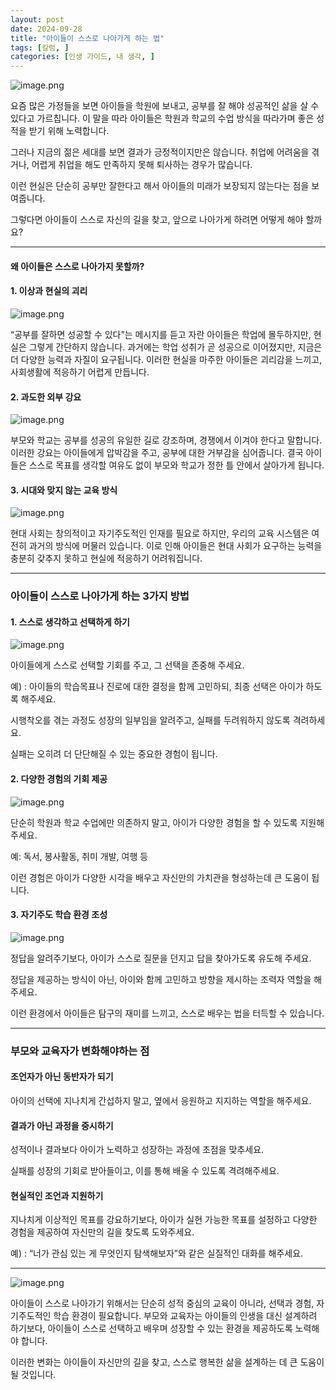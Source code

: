 ```yaml
---
layout: post
date: 2024-09-28
title: "아이들이 스스로 나아가게 하는 법"
tags: [칼럼, ]
categories: [인생 가이드, 내 생각, ]
---
```



![image.png](https://prod-files-secure.s3.us-west-2.amazonaws.com/cd5b907c-015f-403c-a56d-34640931eb91/c4f8a4dc-908b-44bc-b8af-f2cdc851281d/image.png?X-Amz-Algorithm=AWS4-HMAC-SHA256&X-Amz-Content-Sha256=UNSIGNED-PAYLOAD&X-Amz-Credential=ASIAZI2LB466RLBJHD5V%2F20250228%2Fus-west-2%2Fs3%2Faws4_request&X-Amz-Date=20250228T110959Z&X-Amz-Expires=3600&X-Amz-Security-Token=IQoJb3JpZ2luX2VjEFIaCXVzLXdlc3QtMiJGMEQCID3hl8G8Nq9fu787lD8MxEfKVb2wnHmSvLrcVaO2lIxfAiAY5LAqnh4h%2BevYNd1WE4hir76ZDH1MZGRIB7vC%2Fa%2BUPiqIBAiL%2F%2F%2F%2F%2F%2F%2F%2F%2F%2F8BEAAaDDYzNzQyMzE4MzgwNSIM9qnklQh1xRPR6iLoKtwD21nfgNXWlIPmE5v1sbYYEMEpPd41dXCmz6qBmq%2FhRizvJ603lOcTbuDplk6MLubgSBxKZCtubOEVxCzHWuHW238YJslxx1O4GyX%2Bi7PqBKvBkUyqjLYV72YPAm%2BApg%2BS6IK%2FeP%2FiTDe0C2uMQQvMjEJU4SbV%2FMRQqwtfLDwCXTXZazLuT5IvbwAZAwPQNFPihe%2FkPeVplk2vrdzJRJWCrGibz9rw4SMZAH2T4%2B3WCBK3YQdmPBrpVrZHBHYyRo8qp3ku6KbCyXRcsd5o5P3b0xvSTCqp8rAa3B%2BnUe7k8NH3JpAjuD5G7ukGvB0XaTdI1TL0snZ4gbsWPhnAnJhkyTjltC4%2F8DKS%2BtaUM8vycaoQvRdxFOp7DcuZp8iSiW%2F7mTdSHM%2FxpBy5QRT8SZglvssXjjANqkgH8NIHdgr4FaIl%2FjHdIsX6AtAeAaGzWxd93fg6aXU9yCgIGR%2FUE594Y0w7GIeeUnoHOP3unDbqByQLsUOMagkKDVNnnKGytAU013t42rAtnNX0y51EjG9XpnvcDAI1ZpTzs%2FQVSWzjvhF8Y%2BgTd6vc6sK1WDgAgLvBcHLijAxLIGvYTj%2BFMuQBlhPUjCmyRT%2BLUNcSIXlzX3YdZ%2BBTIdIF3UVFlGUw9ZOGvgY6pgG4Ea3bYiBpB%2F33M1SqYYUo%2F7X%2FyuUKpK7xa%2FWy7w%2BisqD1YY%2FKfa04MresN50CYOuyJVxRukmpCtanwa%2BTNJNVgwyANBUJpfxBjwhXW5iaHTJjJBmQT4PHlMyLe18hNPgAhSQSo5ZOm6VIdEwfWK6MU04n5FhqioVv9h2xIkIFRQp3jN9UhAo2WuxKv0KbMsyCqUx%2BaVsXyKloufcypNPJp%2B6IHlUb&X-Amz-Signature=67bcd5988dc2fe68973423618276a97fdf576a031a5721853512422380a77185&X-Amz-SignedHeaders=host&x-id=GetObject "image.png")


요즘 많은 가정들을 보면 아이들을 학원에 보내고, 공부를 잘 해야 성공적인 삶을 살 수 있다고 가르칩니다.
이 말을 따라 아이들은 학원과 학교의 수업 방식을 따라가며 좋은 성적을 받기 위해 노력합니다.


그러나 지금의 젊은 세대를 보면 결과가 긍정적이지만은 않습니다.
취업에 어려움을 겪거나, 어렵게 취업을 해도 만족하지 못해 퇴사하는 경우가 많습니다.


이런 현실은 단순히 공부만 잘한다고 해서 아이들의 미래가 보장되지 않는다는 점을 보여줍니다.


그렇다면 아이들이 스스로 자신의 길을 찾고, 앞으로 나아가게 하려면 어떻게 해야 할까요?


---



#### 왜 아이들은 스스로 나아가지 못할까?



#### 1. 이상과 현실의 괴리


![image.png](https://prod-files-secure.s3.us-west-2.amazonaws.com/cd5b907c-015f-403c-a56d-34640931eb91/9f6ea897-541b-4385-8511-7f0162a8f794/image.png?X-Amz-Algorithm=AWS4-HMAC-SHA256&X-Amz-Content-Sha256=UNSIGNED-PAYLOAD&X-Amz-Credential=ASIAZI2LB466RLBJHD5V%2F20250228%2Fus-west-2%2Fs3%2Faws4_request&X-Amz-Date=20250228T110959Z&X-Amz-Expires=3600&X-Amz-Security-Token=IQoJb3JpZ2luX2VjEFIaCXVzLXdlc3QtMiJGMEQCID3hl8G8Nq9fu787lD8MxEfKVb2wnHmSvLrcVaO2lIxfAiAY5LAqnh4h%2BevYNd1WE4hir76ZDH1MZGRIB7vC%2Fa%2BUPiqIBAiL%2F%2F%2F%2F%2F%2F%2F%2F%2F%2F8BEAAaDDYzNzQyMzE4MzgwNSIM9qnklQh1xRPR6iLoKtwD21nfgNXWlIPmE5v1sbYYEMEpPd41dXCmz6qBmq%2FhRizvJ603lOcTbuDplk6MLubgSBxKZCtubOEVxCzHWuHW238YJslxx1O4GyX%2Bi7PqBKvBkUyqjLYV72YPAm%2BApg%2BS6IK%2FeP%2FiTDe0C2uMQQvMjEJU4SbV%2FMRQqwtfLDwCXTXZazLuT5IvbwAZAwPQNFPihe%2FkPeVplk2vrdzJRJWCrGibz9rw4SMZAH2T4%2B3WCBK3YQdmPBrpVrZHBHYyRo8qp3ku6KbCyXRcsd5o5P3b0xvSTCqp8rAa3B%2BnUe7k8NH3JpAjuD5G7ukGvB0XaTdI1TL0snZ4gbsWPhnAnJhkyTjltC4%2F8DKS%2BtaUM8vycaoQvRdxFOp7DcuZp8iSiW%2F7mTdSHM%2FxpBy5QRT8SZglvssXjjANqkgH8NIHdgr4FaIl%2FjHdIsX6AtAeAaGzWxd93fg6aXU9yCgIGR%2FUE594Y0w7GIeeUnoHOP3unDbqByQLsUOMagkKDVNnnKGytAU013t42rAtnNX0y51EjG9XpnvcDAI1ZpTzs%2FQVSWzjvhF8Y%2BgTd6vc6sK1WDgAgLvBcHLijAxLIGvYTj%2BFMuQBlhPUjCmyRT%2BLUNcSIXlzX3YdZ%2BBTIdIF3UVFlGUw9ZOGvgY6pgG4Ea3bYiBpB%2F33M1SqYYUo%2F7X%2FyuUKpK7xa%2FWy7w%2BisqD1YY%2FKfa04MresN50CYOuyJVxRukmpCtanwa%2BTNJNVgwyANBUJpfxBjwhXW5iaHTJjJBmQT4PHlMyLe18hNPgAhSQSo5ZOm6VIdEwfWK6MU04n5FhqioVv9h2xIkIFRQp3jN9UhAo2WuxKv0KbMsyCqUx%2BaVsXyKloufcypNPJp%2B6IHlUb&X-Amz-Signature=cc0df12890297d57f53796d3e839910563374fa5e032427457942ca85dcf306c&X-Amz-SignedHeaders=host&x-id=GetObject "image.png")


“공부를 잘하면 성공할 수 있다”는 메시지를 듣고 자란 아이들은 학업에 몰두하지만, 현실은 그렇게 간단하지 않습니다.
과거에는 학업 성취가 곧 성공으로 이어졌지만, 지금은 더 다양한 능력과 자질이 요구됩니다.
이러한 현실을 마주한 아이들은 괴리감을 느끼고, 사회생활에 적응하기 어렵게 만듭니다.



#### 2. 과도한 외부 강요


![image.png](https://prod-files-secure.s3.us-west-2.amazonaws.com/cd5b907c-015f-403c-a56d-34640931eb91/5f9d2877-8f90-43a0-83a0-60e419caebaa/image.png?X-Amz-Algorithm=AWS4-HMAC-SHA256&X-Amz-Content-Sha256=UNSIGNED-PAYLOAD&X-Amz-Credential=ASIAZI2LB466RLBJHD5V%2F20250228%2Fus-west-2%2Fs3%2Faws4_request&X-Amz-Date=20250228T110959Z&X-Amz-Expires=3600&X-Amz-Security-Token=IQoJb3JpZ2luX2VjEFIaCXVzLXdlc3QtMiJGMEQCID3hl8G8Nq9fu787lD8MxEfKVb2wnHmSvLrcVaO2lIxfAiAY5LAqnh4h%2BevYNd1WE4hir76ZDH1MZGRIB7vC%2Fa%2BUPiqIBAiL%2F%2F%2F%2F%2F%2F%2F%2F%2F%2F8BEAAaDDYzNzQyMzE4MzgwNSIM9qnklQh1xRPR6iLoKtwD21nfgNXWlIPmE5v1sbYYEMEpPd41dXCmz6qBmq%2FhRizvJ603lOcTbuDplk6MLubgSBxKZCtubOEVxCzHWuHW238YJslxx1O4GyX%2Bi7PqBKvBkUyqjLYV72YPAm%2BApg%2BS6IK%2FeP%2FiTDe0C2uMQQvMjEJU4SbV%2FMRQqwtfLDwCXTXZazLuT5IvbwAZAwPQNFPihe%2FkPeVplk2vrdzJRJWCrGibz9rw4SMZAH2T4%2B3WCBK3YQdmPBrpVrZHBHYyRo8qp3ku6KbCyXRcsd5o5P3b0xvSTCqp8rAa3B%2BnUe7k8NH3JpAjuD5G7ukGvB0XaTdI1TL0snZ4gbsWPhnAnJhkyTjltC4%2F8DKS%2BtaUM8vycaoQvRdxFOp7DcuZp8iSiW%2F7mTdSHM%2FxpBy5QRT8SZglvssXjjANqkgH8NIHdgr4FaIl%2FjHdIsX6AtAeAaGzWxd93fg6aXU9yCgIGR%2FUE594Y0w7GIeeUnoHOP3unDbqByQLsUOMagkKDVNnnKGytAU013t42rAtnNX0y51EjG9XpnvcDAI1ZpTzs%2FQVSWzjvhF8Y%2BgTd6vc6sK1WDgAgLvBcHLijAxLIGvYTj%2BFMuQBlhPUjCmyRT%2BLUNcSIXlzX3YdZ%2BBTIdIF3UVFlGUw9ZOGvgY6pgG4Ea3bYiBpB%2F33M1SqYYUo%2F7X%2FyuUKpK7xa%2FWy7w%2BisqD1YY%2FKfa04MresN50CYOuyJVxRukmpCtanwa%2BTNJNVgwyANBUJpfxBjwhXW5iaHTJjJBmQT4PHlMyLe18hNPgAhSQSo5ZOm6VIdEwfWK6MU04n5FhqioVv9h2xIkIFRQp3jN9UhAo2WuxKv0KbMsyCqUx%2BaVsXyKloufcypNPJp%2B6IHlUb&X-Amz-Signature=09aef8dc46e8ec08291ba529db33f7886ef344225d4ae15e0890f52a7026960e&X-Amz-SignedHeaders=host&x-id=GetObject "image.png")


부모와 학교는 공부를 성공의 유일한 길로 강조하며, 경쟁에서 이겨야 한다고 말합니다.
이러한 강요는 아이들에게 압박감을 주고, 공부에 대한 거부감을 심어줍니다. 결국 아이들은 스스로 목표를 생각할 여유도 없이 부모와 학교가 정한 틀 안에서 살아가게 됩니다.



#### 3. 시대와 맞지 않는 교육 방식


![image.png](https://prod-files-secure.s3.us-west-2.amazonaws.com/cd5b907c-015f-403c-a56d-34640931eb91/9f40d3e6-8de6-4c4d-8fc5-858b345902d7/image.png?X-Amz-Algorithm=AWS4-HMAC-SHA256&X-Amz-Content-Sha256=UNSIGNED-PAYLOAD&X-Amz-Credential=ASIAZI2LB466RLBJHD5V%2F20250228%2Fus-west-2%2Fs3%2Faws4_request&X-Amz-Date=20250228T110959Z&X-Amz-Expires=3600&X-Amz-Security-Token=IQoJb3JpZ2luX2VjEFIaCXVzLXdlc3QtMiJGMEQCID3hl8G8Nq9fu787lD8MxEfKVb2wnHmSvLrcVaO2lIxfAiAY5LAqnh4h%2BevYNd1WE4hir76ZDH1MZGRIB7vC%2Fa%2BUPiqIBAiL%2F%2F%2F%2F%2F%2F%2F%2F%2F%2F8BEAAaDDYzNzQyMzE4MzgwNSIM9qnklQh1xRPR6iLoKtwD21nfgNXWlIPmE5v1sbYYEMEpPd41dXCmz6qBmq%2FhRizvJ603lOcTbuDplk6MLubgSBxKZCtubOEVxCzHWuHW238YJslxx1O4GyX%2Bi7PqBKvBkUyqjLYV72YPAm%2BApg%2BS6IK%2FeP%2FiTDe0C2uMQQvMjEJU4SbV%2FMRQqwtfLDwCXTXZazLuT5IvbwAZAwPQNFPihe%2FkPeVplk2vrdzJRJWCrGibz9rw4SMZAH2T4%2B3WCBK3YQdmPBrpVrZHBHYyRo8qp3ku6KbCyXRcsd5o5P3b0xvSTCqp8rAa3B%2BnUe7k8NH3JpAjuD5G7ukGvB0XaTdI1TL0snZ4gbsWPhnAnJhkyTjltC4%2F8DKS%2BtaUM8vycaoQvRdxFOp7DcuZp8iSiW%2F7mTdSHM%2FxpBy5QRT8SZglvssXjjANqkgH8NIHdgr4FaIl%2FjHdIsX6AtAeAaGzWxd93fg6aXU9yCgIGR%2FUE594Y0w7GIeeUnoHOP3unDbqByQLsUOMagkKDVNnnKGytAU013t42rAtnNX0y51EjG9XpnvcDAI1ZpTzs%2FQVSWzjvhF8Y%2BgTd6vc6sK1WDgAgLvBcHLijAxLIGvYTj%2BFMuQBlhPUjCmyRT%2BLUNcSIXlzX3YdZ%2BBTIdIF3UVFlGUw9ZOGvgY6pgG4Ea3bYiBpB%2F33M1SqYYUo%2F7X%2FyuUKpK7xa%2FWy7w%2BisqD1YY%2FKfa04MresN50CYOuyJVxRukmpCtanwa%2BTNJNVgwyANBUJpfxBjwhXW5iaHTJjJBmQT4PHlMyLe18hNPgAhSQSo5ZOm6VIdEwfWK6MU04n5FhqioVv9h2xIkIFRQp3jN9UhAo2WuxKv0KbMsyCqUx%2BaVsXyKloufcypNPJp%2B6IHlUb&X-Amz-Signature=852f4ad18767d83f504073d89b4247f652057431b98f1e4b5b5f284eae9de40c&X-Amz-SignedHeaders=host&x-id=GetObject "image.png")


현대 사회는 창의적이고 자기주도적인 인재를 필요로 하지만, 우리의 교육 시스템은 여전히 과거의 방식에 머물러 있습니다.
이로 인해 아이들은 현대 사회가 요구하는 능력을 충분히 갖추지 못하고 현실에 적응하기 어려워집니다.


---



### 아이들이 스스로 나아가게 하는 3가지 방법



#### **1. 스스로 생각하고 선택하게 하기**


![image.png](https://prod-files-secure.s3.us-west-2.amazonaws.com/cd5b907c-015f-403c-a56d-34640931eb91/d53741ba-6836-41e3-8f86-0a3fb87f0899/image.png?X-Amz-Algorithm=AWS4-HMAC-SHA256&X-Amz-Content-Sha256=UNSIGNED-PAYLOAD&X-Amz-Credential=ASIAZI2LB466RLBJHD5V%2F20250228%2Fus-west-2%2Fs3%2Faws4_request&X-Amz-Date=20250228T110959Z&X-Amz-Expires=3600&X-Amz-Security-Token=IQoJb3JpZ2luX2VjEFIaCXVzLXdlc3QtMiJGMEQCID3hl8G8Nq9fu787lD8MxEfKVb2wnHmSvLrcVaO2lIxfAiAY5LAqnh4h%2BevYNd1WE4hir76ZDH1MZGRIB7vC%2Fa%2BUPiqIBAiL%2F%2F%2F%2F%2F%2F%2F%2F%2F%2F8BEAAaDDYzNzQyMzE4MzgwNSIM9qnklQh1xRPR6iLoKtwD21nfgNXWlIPmE5v1sbYYEMEpPd41dXCmz6qBmq%2FhRizvJ603lOcTbuDplk6MLubgSBxKZCtubOEVxCzHWuHW238YJslxx1O4GyX%2Bi7PqBKvBkUyqjLYV72YPAm%2BApg%2BS6IK%2FeP%2FiTDe0C2uMQQvMjEJU4SbV%2FMRQqwtfLDwCXTXZazLuT5IvbwAZAwPQNFPihe%2FkPeVplk2vrdzJRJWCrGibz9rw4SMZAH2T4%2B3WCBK3YQdmPBrpVrZHBHYyRo8qp3ku6KbCyXRcsd5o5P3b0xvSTCqp8rAa3B%2BnUe7k8NH3JpAjuD5G7ukGvB0XaTdI1TL0snZ4gbsWPhnAnJhkyTjltC4%2F8DKS%2BtaUM8vycaoQvRdxFOp7DcuZp8iSiW%2F7mTdSHM%2FxpBy5QRT8SZglvssXjjANqkgH8NIHdgr4FaIl%2FjHdIsX6AtAeAaGzWxd93fg6aXU9yCgIGR%2FUE594Y0w7GIeeUnoHOP3unDbqByQLsUOMagkKDVNnnKGytAU013t42rAtnNX0y51EjG9XpnvcDAI1ZpTzs%2FQVSWzjvhF8Y%2BgTd6vc6sK1WDgAgLvBcHLijAxLIGvYTj%2BFMuQBlhPUjCmyRT%2BLUNcSIXlzX3YdZ%2BBTIdIF3UVFlGUw9ZOGvgY6pgG4Ea3bYiBpB%2F33M1SqYYUo%2F7X%2FyuUKpK7xa%2FWy7w%2BisqD1YY%2FKfa04MresN50CYOuyJVxRukmpCtanwa%2BTNJNVgwyANBUJpfxBjwhXW5iaHTJjJBmQT4PHlMyLe18hNPgAhSQSo5ZOm6VIdEwfWK6MU04n5FhqioVv9h2xIkIFRQp3jN9UhAo2WuxKv0KbMsyCqUx%2BaVsXyKloufcypNPJp%2B6IHlUb&X-Amz-Signature=8828a9bb713d0db601f4b5fc5b2f029a8dc06d4c3f98227dead7fb869356960f&X-Amz-SignedHeaders=host&x-id=GetObject "image.png")


아이들에게 스스로 선택할 기회를 주고, 그 선택을 존중해 주세요.


예) : 아이들의 학습목표나 진로에 대한 결정을 함께 고민하되, 최종 선택은 아이가 하도록 해주세요.


시행착오를 겪는 과정도 성장의 일부임을 알려주고, 실패를 두려워하지 않도록 격려하세요.


실패는 오히려 더 단단해질 수 있는 중요한 경험이 됩니다.



#### 2. **다양한 경험의 기회 제공**


![image.png](https://prod-files-secure.s3.us-west-2.amazonaws.com/cd5b907c-015f-403c-a56d-34640931eb91/905c9650-0624-485a-b3af-56e3a6bd0917/image.png?X-Amz-Algorithm=AWS4-HMAC-SHA256&X-Amz-Content-Sha256=UNSIGNED-PAYLOAD&X-Amz-Credential=ASIAZI2LB466RLBJHD5V%2F20250228%2Fus-west-2%2Fs3%2Faws4_request&X-Amz-Date=20250228T110959Z&X-Amz-Expires=3600&X-Amz-Security-Token=IQoJb3JpZ2luX2VjEFIaCXVzLXdlc3QtMiJGMEQCID3hl8G8Nq9fu787lD8MxEfKVb2wnHmSvLrcVaO2lIxfAiAY5LAqnh4h%2BevYNd1WE4hir76ZDH1MZGRIB7vC%2Fa%2BUPiqIBAiL%2F%2F%2F%2F%2F%2F%2F%2F%2F%2F8BEAAaDDYzNzQyMzE4MzgwNSIM9qnklQh1xRPR6iLoKtwD21nfgNXWlIPmE5v1sbYYEMEpPd41dXCmz6qBmq%2FhRizvJ603lOcTbuDplk6MLubgSBxKZCtubOEVxCzHWuHW238YJslxx1O4GyX%2Bi7PqBKvBkUyqjLYV72YPAm%2BApg%2BS6IK%2FeP%2FiTDe0C2uMQQvMjEJU4SbV%2FMRQqwtfLDwCXTXZazLuT5IvbwAZAwPQNFPihe%2FkPeVplk2vrdzJRJWCrGibz9rw4SMZAH2T4%2B3WCBK3YQdmPBrpVrZHBHYyRo8qp3ku6KbCyXRcsd5o5P3b0xvSTCqp8rAa3B%2BnUe7k8NH3JpAjuD5G7ukGvB0XaTdI1TL0snZ4gbsWPhnAnJhkyTjltC4%2F8DKS%2BtaUM8vycaoQvRdxFOp7DcuZp8iSiW%2F7mTdSHM%2FxpBy5QRT8SZglvssXjjANqkgH8NIHdgr4FaIl%2FjHdIsX6AtAeAaGzWxd93fg6aXU9yCgIGR%2FUE594Y0w7GIeeUnoHOP3unDbqByQLsUOMagkKDVNnnKGytAU013t42rAtnNX0y51EjG9XpnvcDAI1ZpTzs%2FQVSWzjvhF8Y%2BgTd6vc6sK1WDgAgLvBcHLijAxLIGvYTj%2BFMuQBlhPUjCmyRT%2BLUNcSIXlzX3YdZ%2BBTIdIF3UVFlGUw9ZOGvgY6pgG4Ea3bYiBpB%2F33M1SqYYUo%2F7X%2FyuUKpK7xa%2FWy7w%2BisqD1YY%2FKfa04MresN50CYOuyJVxRukmpCtanwa%2BTNJNVgwyANBUJpfxBjwhXW5iaHTJjJBmQT4PHlMyLe18hNPgAhSQSo5ZOm6VIdEwfWK6MU04n5FhqioVv9h2xIkIFRQp3jN9UhAo2WuxKv0KbMsyCqUx%2BaVsXyKloufcypNPJp%2B6IHlUb&X-Amz-Signature=849420c025605ab7acb3554011b5cae6814272cea2c0c002ecc9cc8726ce7d6d&X-Amz-SignedHeaders=host&x-id=GetObject "image.png")


단순히 학원과 학교 수업에만 의존하지 말고, 아이가 다양한 경험을 할 수 있도록 지원해 주세요.


예: 독서, 봉사활동, 취미 개발, 여행 등


이런 경험은 아이가 다양한 시각을 배우고 자신만의 가치관을 형성하는데 큰 도움이 됩니다.



#### 3. **자기주도 학습 환경 조성**


![image.png](https://prod-files-secure.s3.us-west-2.amazonaws.com/cd5b907c-015f-403c-a56d-34640931eb91/7739db16-612d-4777-9c31-755c9341c733/image.png?X-Amz-Algorithm=AWS4-HMAC-SHA256&X-Amz-Content-Sha256=UNSIGNED-PAYLOAD&X-Amz-Credential=ASIAZI2LB466RLBJHD5V%2F20250228%2Fus-west-2%2Fs3%2Faws4_request&X-Amz-Date=20250228T110959Z&X-Amz-Expires=3600&X-Amz-Security-Token=IQoJb3JpZ2luX2VjEFIaCXVzLXdlc3QtMiJGMEQCID3hl8G8Nq9fu787lD8MxEfKVb2wnHmSvLrcVaO2lIxfAiAY5LAqnh4h%2BevYNd1WE4hir76ZDH1MZGRIB7vC%2Fa%2BUPiqIBAiL%2F%2F%2F%2F%2F%2F%2F%2F%2F%2F8BEAAaDDYzNzQyMzE4MzgwNSIM9qnklQh1xRPR6iLoKtwD21nfgNXWlIPmE5v1sbYYEMEpPd41dXCmz6qBmq%2FhRizvJ603lOcTbuDplk6MLubgSBxKZCtubOEVxCzHWuHW238YJslxx1O4GyX%2Bi7PqBKvBkUyqjLYV72YPAm%2BApg%2BS6IK%2FeP%2FiTDe0C2uMQQvMjEJU4SbV%2FMRQqwtfLDwCXTXZazLuT5IvbwAZAwPQNFPihe%2FkPeVplk2vrdzJRJWCrGibz9rw4SMZAH2T4%2B3WCBK3YQdmPBrpVrZHBHYyRo8qp3ku6KbCyXRcsd5o5P3b0xvSTCqp8rAa3B%2BnUe7k8NH3JpAjuD5G7ukGvB0XaTdI1TL0snZ4gbsWPhnAnJhkyTjltC4%2F8DKS%2BtaUM8vycaoQvRdxFOp7DcuZp8iSiW%2F7mTdSHM%2FxpBy5QRT8SZglvssXjjANqkgH8NIHdgr4FaIl%2FjHdIsX6AtAeAaGzWxd93fg6aXU9yCgIGR%2FUE594Y0w7GIeeUnoHOP3unDbqByQLsUOMagkKDVNnnKGytAU013t42rAtnNX0y51EjG9XpnvcDAI1ZpTzs%2FQVSWzjvhF8Y%2BgTd6vc6sK1WDgAgLvBcHLijAxLIGvYTj%2BFMuQBlhPUjCmyRT%2BLUNcSIXlzX3YdZ%2BBTIdIF3UVFlGUw9ZOGvgY6pgG4Ea3bYiBpB%2F33M1SqYYUo%2F7X%2FyuUKpK7xa%2FWy7w%2BisqD1YY%2FKfa04MresN50CYOuyJVxRukmpCtanwa%2BTNJNVgwyANBUJpfxBjwhXW5iaHTJjJBmQT4PHlMyLe18hNPgAhSQSo5ZOm6VIdEwfWK6MU04n5FhqioVv9h2xIkIFRQp3jN9UhAo2WuxKv0KbMsyCqUx%2BaVsXyKloufcypNPJp%2B6IHlUb&X-Amz-Signature=342aa9bd6938802a82bf0e770fd577c72e7e921baaedc1103ee3f5cca0e79a20&X-Amz-SignedHeaders=host&x-id=GetObject "image.png")


정답을 알려주기보다, 아이가 스스로 질문을 던지고 답을 찾아가도록 유도해 주세요.


정답을 제공하는 방식이 아닌, 아이와 함께 고민하고 방향을 제시하는 조력자 역할을 해주세요.


이런 환경에서 아이들은 탐구의 재미를 느끼고, 스스로 배우는 법을 터득할 수 있습니다.


---



### 부모와 교육자가 변화해야하는 점



#### **조언자가 아닌 동반자가 되기**


아이의 선택에 지나치게 간섭하지 말고, 옆에서 응원하고 지지하는 역할을 해주세요.



#### **결과가 아닌 과정을 중시하기**


성적이나 결과보다 아이가 노력하고 성장하는 과정에 초점을 맞추세요.


실패를 성장의 기회로 받아들이고, 이를 통해 배울 수 있도록 격려해주세요.



#### **현실적인 조언과 지원하기**


지나치게 이상적인 목표를 강요하기보다, 아이가 실현 가능한 목표를 설정하고 다양한 경험을 제공하여 자신만의 길을 찾도록 도와주세요.


예) : “너가 관심 있는 게 무엇인지 탐색해보자”와 같은 실질적인 대화를 해주세요.


---


![image.png](https://prod-files-secure.s3.us-west-2.amazonaws.com/cd5b907c-015f-403c-a56d-34640931eb91/efb3dac6-4bff-42fc-89cd-73b98d7e58b1/image.png?X-Amz-Algorithm=AWS4-HMAC-SHA256&X-Amz-Content-Sha256=UNSIGNED-PAYLOAD&X-Amz-Credential=ASIAZI2LB466RLBJHD5V%2F20250228%2Fus-west-2%2Fs3%2Faws4_request&X-Amz-Date=20250228T110959Z&X-Amz-Expires=3600&X-Amz-Security-Token=IQoJb3JpZ2luX2VjEFIaCXVzLXdlc3QtMiJGMEQCID3hl8G8Nq9fu787lD8MxEfKVb2wnHmSvLrcVaO2lIxfAiAY5LAqnh4h%2BevYNd1WE4hir76ZDH1MZGRIB7vC%2Fa%2BUPiqIBAiL%2F%2F%2F%2F%2F%2F%2F%2F%2F%2F8BEAAaDDYzNzQyMzE4MzgwNSIM9qnklQh1xRPR6iLoKtwD21nfgNXWlIPmE5v1sbYYEMEpPd41dXCmz6qBmq%2FhRizvJ603lOcTbuDplk6MLubgSBxKZCtubOEVxCzHWuHW238YJslxx1O4GyX%2Bi7PqBKvBkUyqjLYV72YPAm%2BApg%2BS6IK%2FeP%2FiTDe0C2uMQQvMjEJU4SbV%2FMRQqwtfLDwCXTXZazLuT5IvbwAZAwPQNFPihe%2FkPeVplk2vrdzJRJWCrGibz9rw4SMZAH2T4%2B3WCBK3YQdmPBrpVrZHBHYyRo8qp3ku6KbCyXRcsd5o5P3b0xvSTCqp8rAa3B%2BnUe7k8NH3JpAjuD5G7ukGvB0XaTdI1TL0snZ4gbsWPhnAnJhkyTjltC4%2F8DKS%2BtaUM8vycaoQvRdxFOp7DcuZp8iSiW%2F7mTdSHM%2FxpBy5QRT8SZglvssXjjANqkgH8NIHdgr4FaIl%2FjHdIsX6AtAeAaGzWxd93fg6aXU9yCgIGR%2FUE594Y0w7GIeeUnoHOP3unDbqByQLsUOMagkKDVNnnKGytAU013t42rAtnNX0y51EjG9XpnvcDAI1ZpTzs%2FQVSWzjvhF8Y%2BgTd6vc6sK1WDgAgLvBcHLijAxLIGvYTj%2BFMuQBlhPUjCmyRT%2BLUNcSIXlzX3YdZ%2BBTIdIF3UVFlGUw9ZOGvgY6pgG4Ea3bYiBpB%2F33M1SqYYUo%2F7X%2FyuUKpK7xa%2FWy7w%2BisqD1YY%2FKfa04MresN50CYOuyJVxRukmpCtanwa%2BTNJNVgwyANBUJpfxBjwhXW5iaHTJjJBmQT4PHlMyLe18hNPgAhSQSo5ZOm6VIdEwfWK6MU04n5FhqioVv9h2xIkIFRQp3jN9UhAo2WuxKv0KbMsyCqUx%2BaVsXyKloufcypNPJp%2B6IHlUb&X-Amz-Signature=bcf560477892a2bbd44e99fde19a9a48fc89960fe4df1ef03e619dae5927a157&X-Amz-SignedHeaders=host&x-id=GetObject "image.png")


아이들이 스스로 나아가기 위해서는 단순히 성적 중심의 교육이 아니라, 선택과 경험, 자기주도적인 학습 환경이 필요합니다.
부모와 교육자는 아이들의 인생을 대신 설계하려 하기보다, 아이들이 스스로 선택하고 배우며 성장할 수 있는 환경을 제공하도록 노력해야 합니다.


이러한 변화는 아이들이 자신만의 길을 찾고, 스스로 행복한 삶을 설계하는 데 큰 도움이 될 것입니다.

